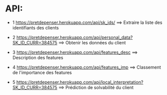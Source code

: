 # API:
* 1 https://pretdepenser.herokuapp.com/api/sk_ids/  ==> Extraire la liste des identifiants des clients

* 2 https://pretdepenser.herokuapp.com/api/personal_data?SK_ID_CURR=384575  ==> Obtenir les données du client

* 3 https://pretdepenser.herokuapp.com/api/features_desc  ==> Description des features

* 4 https://pretdepenser.herokuapp.com/api/features_imp  ==> Classement de l'importance des features 

* 5 https://pretdepenser.herokuapp.com/api/local_interpretation?SK_ID_CURR=384575   ==> Prédiction de solvabilité du client



